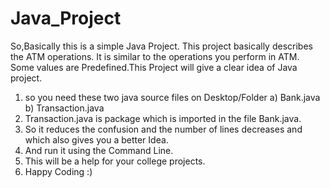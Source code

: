 # Java_Project
So,Basically this is a simple Java Project.
This project basically describes the ATM operations.
It is similar to the operations you perform in ATM.
Some values are Predefined.This Project will give a clear idea of Java project.
1) so you need these two java source files on Desktop/Folder
a) Bank.java
b) Transaction.java
2) Transaction.java is package which is imported in the file Bank.java.
3) So it reduces the confusion and the number of lines decreases and which also gives you a better Idea.
4) And run it using the Command Line.
5) This will be a help for your college projects.
6) Happy Coding :)
